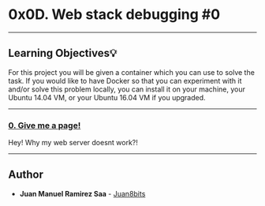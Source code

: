 # 0x0D. Web stack debugging #0

---
## Learning Objectives:bulb:
For this project you will be given a container which you can use to solve the task. If you would like to have Docker so that you can experiment with it and/or solve this problem locally, you can install it on your machine, your Ubuntu 14.04 VM, or your Ubuntu 16.04 VM if you upgraded.

---

### [0. Give me a page!](./0-give_me_a_page)
Hey! Why my web server doesnt work?!

---

## Author
* **Juan Manuel Ramirez Saa** - [Juan8bits](https://github.com/Juan8bits)

